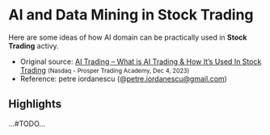 
# AI and Data Mining in Stock Trading

Here are some ideas of how AI domain can be practically used in **Stock Trading** activy.

* Original source: [AI Trading – What is AI Trading & How It’s Used In Stock Trading](https://www.nasdaq.com/articles/ai-trading-what-is-ai-trading-how-its-used-in-stock-trading) <small>(Nasdaq - Prosper Trading Academy, Dec 4, 2023)</small>
* Reference: petre iordanescu (@petre.iordanescu@gmail.com)


## Highlights

...#TODO...






